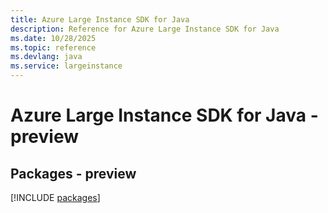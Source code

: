 ```yaml
---
title: Azure Large Instance SDK for Java
description: Reference for Azure Large Instance SDK for Java
ms.date: 10/28/2025
ms.topic: reference
ms.devlang: java
ms.service: largeinstance
---
```

# Azure Large Instance SDK for Java - preview
## Packages - preview
[!INCLUDE [packages](large-instance-index.md)]